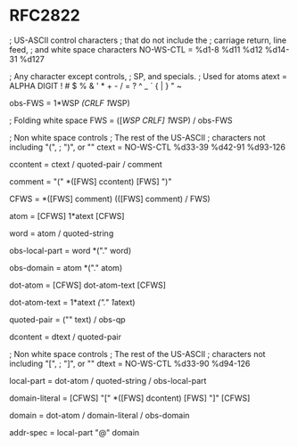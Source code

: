 # RFC2822

; US-ASCII control characters
;  that do not include the
;  carriage return, line feed,
;  and white space characters
NO-WS-CTL       =       %d1-8 %d11 %d12 %d14-31 %d127

; Any character except controls,
;  SP, and specials.
;  Used for atoms
atext           =       ALPHA DIGIT ! # $ % & ' * + - / = ? ^ _ ` { | } " ~

obs-FWS         =       1*WSP *(CRLF 1*WSP)

; Folding white space
FWS             =       ([*WSP CRLF] 1*WSP) / obs-FWS

; Non white space controls
; The rest of the US-ASCII
;  characters not including "(",
;  ")", or "\"
ctext           =       NO-WS-CTL %d33-39 %d42-91 %d93-126

ccontent        =       ctext / quoted-pair / comment

comment         =       "(" *([FWS] ccontent) [FWS] ")"

CFWS            =       *([FWS] comment) (([FWS] comment) / FWS)

atom            =       [CFWS] 1*atext [CFWS]

word            =       atom / quoted-string

obs-local-part  =       word *("." word)

obs-domain      =       atom *("." atom)

dot-atom        =       [CFWS] dot-atom-text [CFWS]

dot-atom-text   =       1*atext *("." 1*atext)

quoted-pair     =       ("\" text) / obs-qp

dcontent        =       dtext / quoted-pair

; Non white space controls
; The rest of the US-ASCII
;  characters not including "[",
;  "]", or "\"
dtext           =       NO-WS-CTL %d33-90 %d94-126

local-part      =       dot-atom / quoted-string / obs-local-part

domain-literal  =       [CFWS] "[" *([FWS] dcontent) [FWS] "]" [CFWS]

domain          =       dot-atom / domain-literal / obs-domain

addr-spec       =       local-part "@" domain

